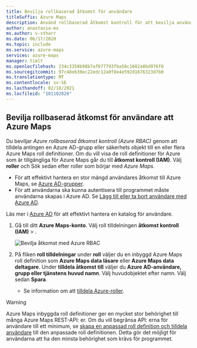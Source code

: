```yaml
---
title: Bevilja rollbaserad åtkomst för användare
titleSuffix: Azure Maps
description: Använd rollbaserad åtkomst kontroll för att bevilja användare tillstånd att Azure Maps
author: anastasia-ms
ms.author: v-stharr
ms.date: 06/17/2020
ms.topic: include
ms.service: azure-maps
services: azure-maps
manager: timlt
ms.openlocfilehash: 234c3358b98b7af677793fba58c1602a8bd976f0
ms.sourcegitcommit: 97c48e630ec22edc12a0f8e4e592d1676323d7b0
ms.translationtype: MT
ms.contentlocale: sv-SE
ms.lasthandoff: 02/18/2021
ms.locfileid: "101102826"
---
```

## <a name="grant-role-based-access-for-users-to-azure-maps"></a>Bevilja rollbaserad åtkomst för användare att Azure Maps

Du beviljar *Azure rollbaserad åtkomst kontroll (Azure RBAC)* genom att tilldela antingen en Azure AD-grupp eller säkerhets objekt till en eller flera Azure Maps roll definitioner. Om du vill visa de roll definitioner för Azure som är tillgängliga för Azure Maps går du till **åtkomst kontroll (IAM)**. Välj **roller** och Sök sedan efter roller som börjar med *Azure Maps*.

* För att effektivt hantera en stor mängd användares åtkomst till Azure Maps, se [Azure AD-grupper](../../active-directory/fundamentals/active-directory-manage-groups.md).
* För att användarna ska kunna autentisera till programmet måste användarna skapas i Azure AD. Se [Lägg till eller ta bort användare med Azure AD](../../active-directory/fundamentals/add-users-azure-active-directory.md).

Läs mer i [Azure AD](../../active-directory/fundamentals/index.yml) för att effektivt hantera en katalog för användare.

1. Gå till ditt **Azure Maps-konto**. Välj roll tilldelningen **åtkomst kontroll (IAM)**  >  .

    ![Bevilja åtkomst med Azure RBAC](../media/how-to-manage-authentication/how-to-grant-rbac.png)

2. På fliken **roll tilldelningar** under **roll** väljer du en inbyggd Azure Maps roll definition som **Azure Maps data läsare** eller **Azure Maps data deltagare**. Under **tilldela åtkomst till** väljer du **Azure AD-användare, grupp eller tjänstens huvud namn**. Välj huvudobjektet efter namn. Välj sedan **Spara**.

   * Se information om att [tilldela Azure-roller](../../role-based-access-control/role-assignments-portal.md).

> [!WARNING]
> Azure Maps inbyggda roll definitioner ger en mycket stor behörighet till många Azure Maps REST-API: er. Om du vill begränsa API: erna för användare till ett minimum, se [skapa en anpassad roll definition och tilldela användare](../../role-based-access-control/custom-roles.md) till den anpassade roll definitionen. Detta gör det möjligt för användarna att ha den minsta behörighet som krävs för programmet.